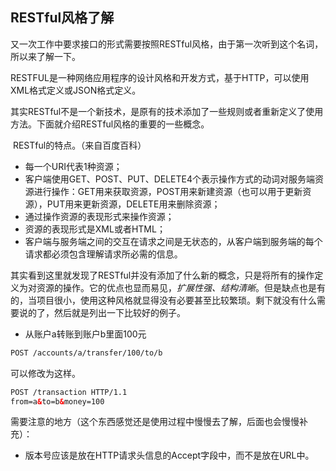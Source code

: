 ## RESTful风格了解

​	又一次工作中要求接口的形式需要按照RESTful风格，由于第一次听到这个名词，所以来了解一下。

​	RESTFUL是一种网络应用程序的设计风格和开发方式，基于HTTP，可以使用XML格式定义或JSON格式定义。

​	其实RESTful不是一个新技术，是原有的技术添加了一些规则或者重新定义了使用方法。下面就介绍RESTful风格的重要的一些概念。

​	RESTful的特点。（来自百度百科）

* 每一个URI代表1种资源；
* 客户端使用GET、POST、PUT、DELETE4个表示操作方式的动词对服务端资源进行操作：GET用来获取资源，POST用来新建资源（也可以用于更新资源），PUT用来更新资源，DELETE用来删除资源；
* 通过操作资源的表现形式来操作资源；
* 资源的表现形式是XML或者HTML；
* 客户端与服务端之间的交互在请求之间是无状态的，从客户端到服务端的每个请求都必须包含理解请求所必需的信息。

​	其实看到这里就发现了RESTful并没有添加了什么新的概念，只是将所有的操作定义为对资源的操作。它的优点也显而易见，*扩展性强、结构清晰*。但是缺点也是有的，当项目很小，使用这种风格就显得没有必要甚至比较繁琐。剩下就没有什么需要说的了，然后就是列出一下比较好的例子。

* 从账户a转账到账户b里面100元

```html
POST /accounts/a/transfer/100/to/b
```

可以修改为这样。

```html
POST /transaction HTTP/1.1
from=a&to=b&money=100
```

​	需要注意的地方（这个东西感觉还是使用过程中慢慢去了解，后面也会慢慢补充）：

* 版本号应该是放在HTTP请求头信息的Accept字段中，而不是放在URL中。










